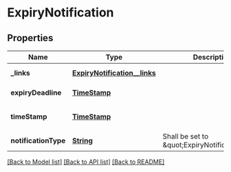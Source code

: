 # ExpiryNotification
## Properties

Name | Type | Description | Notes
------------ | ------------- | ------------- | -------------
**\_links** | [**ExpiryNotification__links**](ExpiryNotification__links.md) |  | [default to null]
**expiryDeadline** | [**TimeStamp**](TimeStamp.md) |  | [default to null]
**timeStamp** | [**TimeStamp**](TimeStamp.md) |  | [optional] [default to null]
**notificationType** | [**String**](string.md) | Shall be set to \&quot;ExpiryNotification\&quot; | [default to null]

[[Back to Model list]](../README.md#documentation-for-models) [[Back to API list]](../README.md#documentation-for-api-endpoints) [[Back to README]](../README.md)

